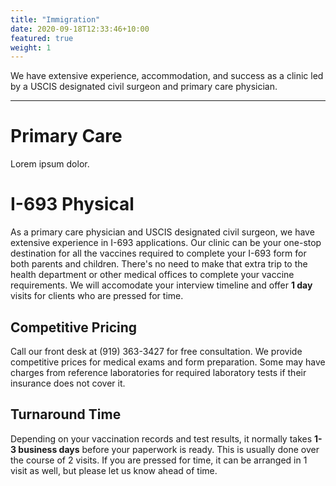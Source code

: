 ```yaml
---
title: "Immigration"
date: 2020-09-18T12:33:46+10:00
featured: true
weight: 1
---
```


We have extensive experience, accommodation, and success as a clinic led by a USCIS designated civil surgeon and primary care physician.

---

# Primary Care

Lorem ipsum dolor.

# I-693 Physical

As a primary care physician and USCIS designated civil surgeon, we have extensive experience in I-693 applications. Our clinic can be your one-stop destination for all the vaccines required to complete your I-693 form for both parents and children. There's no need to make that extra trip to the health department or other medical offices to complete your vaccine requirements. We will accomodate your interview timeline and offer **1 day** visits for clients who are pressed for time.

## Competitive Pricing

Call our front desk at (919) 363-3427 for free consultation. We provide competitive prices for medical exams and form preparation. Some may have charges from reference laboratories for required laboratory tests if their insurance does not cover it.

## Turnaround Time

Depending on your vaccination records and test results, it normally takes **1-3 business days** before your paperwork is ready. This is usually done over the course of 2 visits. If you are pressed for time, it can be arranged in 1 visit as well, but please let us know ahead of time.

